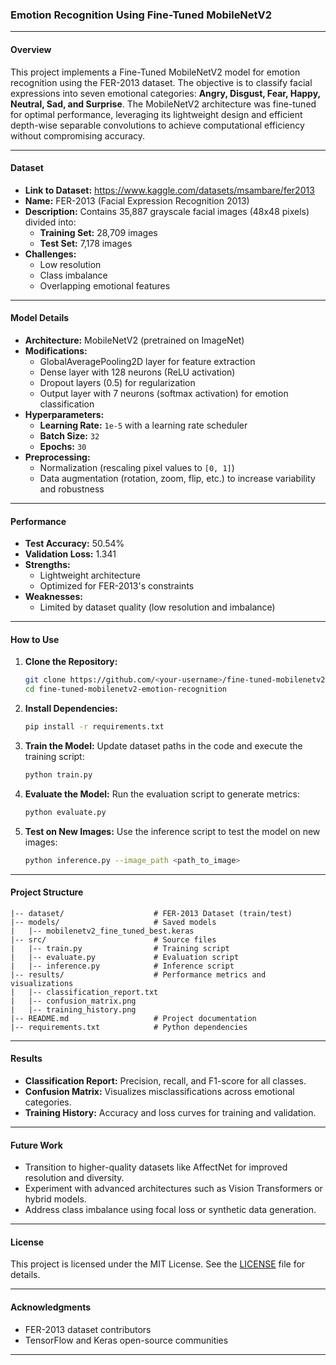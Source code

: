 ### **Emotion Recognition Using Fine-Tuned MobileNetV2**

---

#### **Overview**
This project implements a Fine-Tuned MobileNetV2 model for emotion recognition using the FER-2013 dataset. The objective is to classify facial expressions into seven emotional categories: **Angry, Disgust, Fear, Happy, Neutral, Sad, and Surprise**. The MobileNetV2 architecture was fine-tuned for optimal performance, leveraging its lightweight design and efficient depth-wise separable convolutions to achieve computational efficiency without compromising accuracy.

---

#### **Dataset**
- **Link to Dataset:** https://www.kaggle.com/datasets/msambare/fer2013
- **Name:** FER-2013 (Facial Expression Recognition 2013)
- **Description:** Contains 35,887 grayscale facial images (48x48 pixels) divided into:
  - **Training Set:** 28,709 images
  - **Test Set:** 7,178 images
- **Challenges:**
  - Low resolution
  - Class imbalance
  - Overlapping emotional features

---

#### **Model Details**
- **Architecture:** MobileNetV2 (pretrained on ImageNet)
- **Modifications:**
  - GlobalAveragePooling2D layer for feature extraction
  - Dense layer with 128 neurons (ReLU activation)
  - Dropout layers (0.5) for regularization
  - Output layer with 7 neurons (softmax activation) for emotion classification
- **Hyperparameters:**
  - **Learning Rate:** `1e-5` with a learning rate scheduler
  - **Batch Size:** `32`
  - **Epochs:** `30`
- **Preprocessing:**
  - Normalization (rescaling pixel values to `[0, 1]`)
  - Data augmentation (rotation, zoom, flip, etc.) to increase variability and robustness

---

#### **Performance**
- **Test Accuracy:** 50.54%
- **Validation Loss:** 1.341
- **Strengths:**
  - Lightweight architecture
  - Optimized for FER-2013's constraints
- **Weaknesses:**
  - Limited by dataset quality (low resolution and imbalance)

---

#### **How to Use**
1. **Clone the Repository:**
   ```bash
   git clone https://github.com/<your-username>/fine-tuned-mobilenetv2-emotion-recognition.git
   cd fine-tuned-mobilenetv2-emotion-recognition
   ```

2. **Install Dependencies:**
   ```bash
   pip install -r requirements.txt
   ```

3. **Train the Model:**
   Update dataset paths in the code and execute the training script:
   ```bash
   python train.py
   ```

4. **Evaluate the Model:**
   Run the evaluation script to generate metrics:
   ```bash
   python evaluate.py
   ```

5. **Test on New Images:**
   Use the inference script to test the model on new images:
   ```bash
   python inference.py --image_path <path_to_image>
   ```

---

#### **Project Structure**
```plaintext
|-- dataset/                    # FER-2013 Dataset (train/test)
|-- models/                     # Saved models
|   |-- mobilenetv2_fine_tuned_best.keras
|-- src/                        # Source files
|   |-- train.py                # Training script
|   |-- evaluate.py             # Evaluation script
|   |-- inference.py            # Inference script
|-- results/                    # Performance metrics and visualizations
|   |-- classification_report.txt
|   |-- confusion_matrix.png
|   |-- training_history.png
|-- README.md                   # Project documentation
|-- requirements.txt            # Python dependencies
```

---

#### **Results**
- **Classification Report:** Precision, recall, and F1-score for all classes.
- **Confusion Matrix:** Visualizes misclassifications across emotional categories.
- **Training History:** Accuracy and loss curves for training and validation.

---

#### **Future Work**
- Transition to higher-quality datasets like AffectNet for improved resolution and diversity.
- Experiment with advanced architectures such as Vision Transformers or hybrid models.
- Address class imbalance using focal loss or synthetic data generation.

---

#### **License**
This project is licensed under the MIT License. See the [LICENSE](LICENSE) file for details.

---

#### **Acknowledgments**
- FER-2013 dataset contributors
- TensorFlow and Keras open-source communities

---
